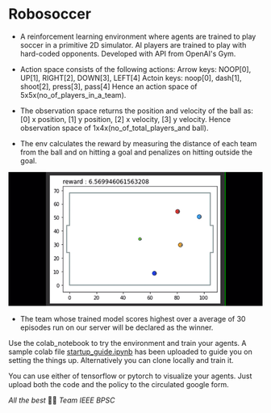 # Robosoccer

* A reinforcement learning environment where agents are trained to play soccer in a primitive 2D simulator. AI players are trained to play with hard-coded opponents. Developed with API from OpenAI's Gym.

* Action space consists of the following actions:
Arrow keys: NOOP[0], UP[1], RIGHT[2], DOWN[3], LEFT[4] 
Actoin keys: noop[0], dash[1], shoot[2], press[3], pass[4]
Hence an action space of 5x5x(no_of_players_in_a_team).

* The observation space returns the position and velocity of the ball as: [0] x position, [1] y position, [2] x velocity, [3] y velocity.
Hence observation space of 1x4x(no_of_total_players_and ball).

* The env calculates the reward by measuring the distance of each team from the ball and on hitting a goal and penalizes on hitting outside the goal.

![Alt Text](./assets/random_actions.gif)

* The team whose trained model scores highest over a average of 30 episodes run on our server will be declared as the winner. 

Use the colab_notebook to try the environment and train your agents. A sample colab file [startup_guide.ipynb](./startup_guide.ipynb) has been uploaded to guide you on setting the things up. Alternatively you can clone locally and train it.

You can use either of tensorflow or pytorch to visualize your agents. Just upload both the code and the policy to the circulated google form. 

_All the best_ ✌🏻
_Team IEEE BPSC_

